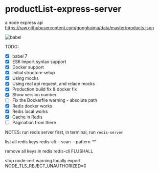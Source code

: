 # productList-express-server

a node express api
<https://raw.githubusercontent.com/gonghaima/data/master/products.json>

![babel](https://cdn-images-1.medium.com/max/600/1*tcJeNVYJST_f-8YEIh_rFA.jpeg)

TODO:

- [x] babel 7
- [x] ES6 import syntax support
- [x] Docker support
- [x] Initial structure setup
- [x] Using mocks
- [x] Using real api request, and relace mocks
- [x] Production build fix & docker fix
- [x] Show version number
- [ ] Fix the Dockerfile warning - absolute path
- [x] Redis docker works
- [x] Redis local works
- [x] Cache in Redis
- [ ] Pagination from there

NOTES:
run redis server first, in terminal, run
```redis-server```

list all redis keys
redis-cli --scan --pattern '*'

remove all keys in redis
redis-cli FLUSHALL

stop node cert warning locally
export NODE_TLS_REJECT_UNAUTHORIZED=0